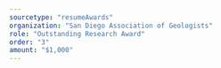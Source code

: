 ```yaml
---
sourcetype: "resumeAwards"
organization: "San Diego Association of Geologists"
role: "Outstanding Research Award"
order: "3"
amount: "$1,000"
---
```



